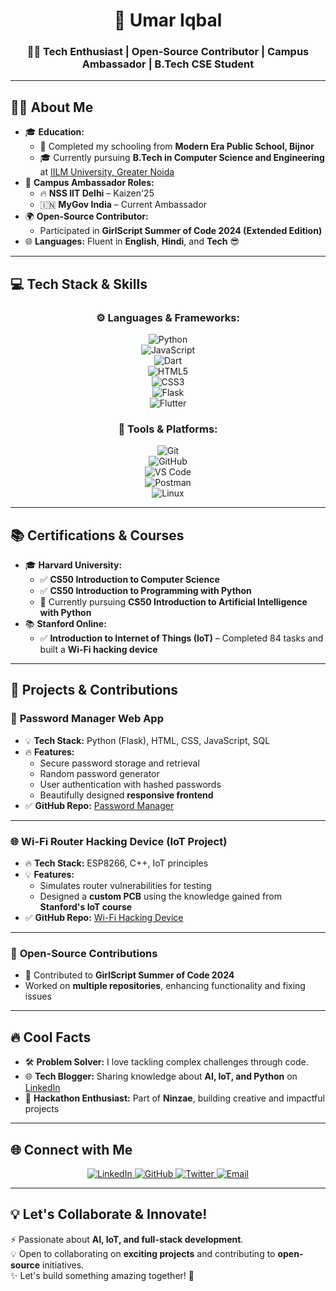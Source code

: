 <div align="center">

# 🚀 **Umar Iqbal**
### 👨‍💻 Tech Enthusiast | Open-Source Contributor | Campus Ambassador | B.Tech CSE Student  

</div>  

---

## 🧑‍🎓 **About Me**
- 🎓 **Education:**  
    - 🏫 Completed my schooling from **Modern Era Public School, Bijnor**  
    - 🎓 Currently pursuing **B.Tech in Computer Science and Engineering** at [IILM University, Greater Noida](https://www.iilm.edu.in)  
- 🌟 **Campus Ambassador Roles:**  
    - 🔥 **NSS IIT Delhi** – Kaizen'25  
    - 🇮🇳 **MyGov India** – Current Ambassador  
- 🌍 **Open-Source Contributor:**  
    - Participated in **GirlScript Summer of Code 2024 (Extended Edition)**  
- 🌐 **Languages:** Fluent in **English**, **Hindi**, and **Tech** 😎  

---

## 💻 **Tech Stack & Skills**

<div align="center">

### ⚙️ **Languages & Frameworks:**  
![Python](https://img.shields.io/badge/Python-3776AB?style=for-the-badge&logo=python&logoColor=white)  
![JavaScript](https://img.shields.io/badge/JavaScript-F7DF1E?style=for-the-badge&logo=javascript&logoColor=black)  
![Dart](https://img.shields.io/badge/Dart-0175C2?style=for-the-badge&logo=dart&logoColor=white)  
![HTML5](https://img.shields.io/badge/HTML5-E34F26?style=for-the-badge&logo=html5&logoColor=white)  
![CSS3](https://img.shields.io/badge/CSS3-1572B6?style=for-the-badge&logo=css3&logoColor=white)  
![Flask](https://img.shields.io/badge/Flask-000000?style=for-the-badge&logo=flask&logoColor=white)  
![Flutter](https://img.shields.io/badge/Flutter-02569B?style=for-the-badge&logo=flutter&logoColor=white)  

### 🔧 **Tools & Platforms:**  
![Git](https://img.shields.io/badge/Git-F05032?style=for-the-badge&logo=git&logoColor=white)  
![GitHub](https://img.shields.io/badge/GitHub-181717?style=for-the-badge&logo=github&logoColor=white)  
![VS Code](https://img.shields.io/badge/VS_Code-007ACC?style=for-the-badge&logo=visual-studio-code&logoColor=white)  
![Postman](https://img.shields.io/badge/Postman-FF6C37?style=for-the-badge&logo=postman&logoColor=white)  
![Linux](https://img.shields.io/badge/Linux-FCC624?style=for-the-badge&logo=linux&logoColor=black)  

</div>

---

## 📚 **Certifications & Courses**
- 🎓 **Harvard University:**  
    - ✅ **CS50 Introduction to Computer Science**  
    - ✅ **CS50 Introduction to Programming with Python**  
    - 🚀 Currently pursuing **CS50 Introduction to Artificial Intelligence with Python**  
- 📚 **Stanford Online:**  
    - ✅ **Introduction to Internet of Things (IoT)** – Completed 84 tasks and built a **Wi-Fi hacking device**  

---

## 🚀 **Projects & Contributions**

### 🔐 **Password Manager Web App**
- 💡 **Tech Stack:** Python (Flask), HTML, CSS, JavaScript, SQL  
- 🔥 **Features:**  
    - Secure password storage and retrieval  
    - Random password generator  
    - User authentication with hashed passwords  
    - Beautifully designed **responsive frontend**  
- ✅ **GitHub Repo:** [Password Manager](https://github.com/umar-iqbal/password-manager)  

---

### 🌐 **Wi-Fi Router Hacking Device (IoT Project)**
- 🔥 **Tech Stack:** ESP8266, C++, IoT principles  
- 💡 **Features:**  
    - Simulates router vulnerabilities for testing  
    - Designed a **custom PCB** using the knowledge gained from **Stanford's IoT course**  
- ✅ **GitHub Repo:** [Wi-Fi Hacking Device](https://github.com/umar-iqbal/iot-wifi-hack)  

---

### 🌟 **Open-Source Contributions**
- 🚀 Contributed to **GirlScript Summer of Code 2024**
- Worked on **multiple repositories**, enhancing functionality and fixing issues  

---

## 🔥 **Cool Facts**
- 🛠️ **Problem Solver:** I love tackling complex challenges through code.  
- 🌐 **Tech Blogger:** Sharing knowledge about **AI, IoT, and Python** on [LinkedIn](https://www.linkedin.com/in/umar-iqbal-b76b7225b)  
- 🎯 **Hackathon Enthusiast:** Part of **Ninzae**, building creative and impactful projects  

---

## 🌐 **Connect with Me**

<div align="center">

<a href="https://www.linkedin.com/in/umar-iqbal-b76b7225b">
    <img src="https://img.shields.io/badge/LinkedIn-blue?style=for-the-badge&logo=linkedin" alt="LinkedIn"/>
</a>  
<a href="https://github.com/umar-iqbal">
    <img src="https://img.shields.io/badge/GitHub-black?style=for-the-badge&logo=github" alt="GitHub"/>
</a>  
<a href="https://twitter.com/">
    <img src="https://img.shields.io/badge/Twitter-blue?style=for-the-badge&logo=twitter" alt="Twitter"/>
</a>  
<a href="mailto:your.email@example.com">
    <img src="https://img.shields.io/badge/Email-red?style=for-the-badge&logo=gmail" alt="Email"/>
</a>  

</div>

---

## 💡 **Let's Collaborate & Innovate!**
⚡ Passionate about **AI, IoT, and full-stack development**.  
💡 Open to collaborating on **exciting projects** and contributing to **open-source** initiatives.  
✨ Let's build something amazing together! 🚀

